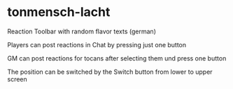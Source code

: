 # tonmensch-lacht
Reaction Toolbar with random flavor texts (german)

Players can post reactions in Chat by pressing just one button

GM can post reactions for tocans after selecting them und press one button

The position can be switched by the Switch button from lower to upper screen
